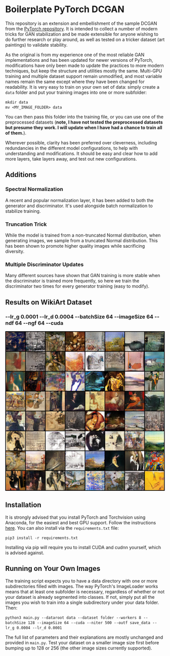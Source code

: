 # Boilerplate PyTorch DCGAN

This repository is an extension and embellishment of the sample DCGAN from the [PyTorch repository](https://github.com/pytorch/examples/tree/master/dcgan). It is intended to collect a number of modern tricks for GAN stabilization and be made extensible for anyone wishing to do further research or play around, as well as tested on a tricker dataset (art paintings) to validate stability. 

As the original is from my experience one of the most reliable GAN implementations and has been updated for newer versions of PyTorch, modifications have only been made to update the practices to more modern techniques, but keep the structure and utilities mostly the same. Multi-GPU training and multiple dataset support remain unmodified, and most variable names remain the same except where they have been changed for readability. It is very easy to train on your own set of data: simply create a `data` folder and put your training images into one or more subfolder:

```shell
mkdir data
mv <MY_IMAGE_FOLDER> data
```

You can then pass this folder into the training file, or you can use one of the preprocessed datasets (**note, I have not tested the preprocessed datasets but presume they work. I will update when I have had a chance to train all of them.**).

Wherever possible, clarity has been preferred over cleverness, including redundancies in the different model configurations, to help with understanding and modifications. It should be easy and clear how to add more layers, take layers away, and test out new configurations. 

## Additions

### Spectral Normalization

A recent and popular normalization layer, it has been added to both the generator and discriminator. It's used alongside batch normalization to stabilize training. 

### Truncation Trick

While the model is trained from a non-truncated Normal distribution, when generating images, we sample from a truncated Normal distribution. This has been shown to promote higher quality images while sacrificing diversity.

### Multiple Discriminator Updates

Many different sources have shown that GAN training is more stable when the discriminator is trained more frequently, so here we train the discriminator two times for every generator training (easy to modify).

## Results on WikiArt Dataset

### --lr_g 0.0001 --lr_d 0.0004 --batchSize 64 --imageSize 64 --ndf 64 --ngf 64 --cuda

![](save_data/fake_samples_epoch_048.png)


## Installation

It is strongly advised that you install PyTorch and Torchvision using Anaconda, for the easiest and best GPU support. Follow the instructions [here](https://pytorch.org/get-started/locally). You can also install via the `requirements.txt` file:

```shell
pip3 install -r requirements.txt
```

Installing via pip will require you to install CUDA and cudnn yourself, which is advised against. 

## Running on Your Own Images

The training script expects you to have a data directory with one or more subdirectories filled with images. The way PyTorch's ImageLoader works means that at least one subfolder is necessary, regardless of whether or not your dataset is already segmented into classes. If not, simply put all the images you wish to train into a single subdirectory under your data folder. Then: 

```shell
python3 main.py --dataroot data --dataset folder --workers 8 --batchSize 128 --imageSize 64 --cuda --niter 500 --outf save_data --lr_g 0.0004 --lr_d 0.0001
```

The full list of parameters and their explanations are mostly unchanged and provided in `main.py`. Test your dataset on a smaller image size first before bumping up to 128 or 256 (the other image sizes currently supported).
